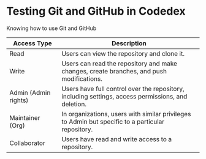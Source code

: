 # Testing Git and GitHub in Codedex

Knowing how to use Git and GitHub

|Access Type|Description|
|---|---|
|Read|Users can view the repository and clone it.|
|Write|Users can read the repository and make changes, create branches, and push modifications.|
|Admin (Admin rights)|Users have full control over the repository, including settings, access permissions, and deletion.|
|Maintainer (Org)|In organizations, users with similar privileges to Admin but specific to a particular repository.|
|Collaborator|Users have read and write access to a repository.|